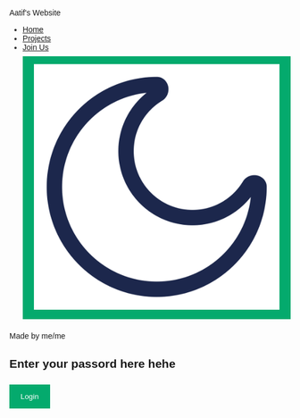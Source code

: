 <html lang="en">
<head>
    <meta charset="UTF-8">
    <meta name="viewport" content="width=device-width, initial-scale=1.0">
    <script>
        tailwind.config = {
            darkMode: 'selector',
            theme: {
                extend: {
                colors: {
                    clifford: '#da373d',
          }
        }
      }
    }
    </script>
</head>
<body class="bg-white dark:bg-slate-800 transition-colors">
    <nav class="flex justify-between bg-gradient-to-r from-indigo-500 from 10% via-sky-500 via-30% to-emerald-500">
        <span class="px-20 py-4 font-semibold text-xl text-white transform-gpu transition-transform hover:-translate-y-1">Aatif's Website</span>
        <ul class="px-28 text-[17px] py-4 flex space-x-6 justify-end font-mono">
            <a href="htme.jpg"><li class="border-2 border-slate-200 hover:border-2 hover:border-slate-800 transform-gpu transition-transform text-white hover:bg-orange-500 hover:-translate-y-1 px-4 rounded-full py-[5px]">Home</li></a>
            <a href="htme.jpg"><li class="border-2 border-slate-200 hover:border-2 hover:border-slate-800 transform-gpu transition-transform text-white hover:bg-orange-500 hover:-translate-y-1 px-4 rounded-full py-[5px]">Projects</li></a>
                    <a href="htme.jpg"><li class="border-2 border-slate-200 hover:border-2 hover:border-slate-800 transform-gpu transition-transform text-white hover:bg-orange-500 hover:-translate-y-1 px-4 rounded-full py-[5px]">Join Us</li></a>
            <button onclick="darkmode()" id = "darkmode-btn" class="transform-gpu transition-transform hover:-translate-y-1"><img class = "w-8" src="dark.svg"></button>
        </ul>
    </nav>
<head>
    <meta charset="UTF-8">
    <meta name="viewport" content="width=device-width, initial-scale=1.0">
    <title>Test 1205</title>
    <style>
        body {font-family: Arial, Helvetica, sans-serif;}
        input[type=text], input[type=password] {
            width: 100%;
            padding: 12px 20px;
            margin: 8px 0;
            display: inline-block;
            border: 1px solid #ccc;
            box-sizing: border-box;
        }
        button {
            background-color: #04AA6D;
            color: white;
            padding: 14px 20px;
            margin: 8px 0;
            border: none;
            cursor: pointer;
            width: 100%;
        }
        button:hover {opacity: 0.8;}
        .cancelbtn {
            width: auto;
            padding: 10px 18px;
            background-color: #f44336;
        }
        .modal {
            display: none;
            position: fixed;
            z-index: 1;
            left: 0;
            top: 0;
            width: 100%;
            height: 100%;
            overflow: auto;
            background-color: rgba(0,0,0,0.4);
            padding-top: 60px;
        }
        .modal-content {
            background-color: #fefefe;
            margin: 5% auto;
            border: 1px solid #888;
            width: 80%;
            padding: 20px;
        }
        .imgcontainer {
            text-align: center;
            margin: 24px 0 12px 0;
        }
        img.avatar {
            width: 40%;
            border-radius: 50%;
        }
        .close {
            position: absolute;
            right: 25px;
            top: 0;
            color: #000;
            font-size: 35px;
            font-weight: bold;
        }
        .close:hover, .close:focus {
            color: red;
            cursor: pointer;
        }
    </style>
</head>
<body>
<h9>Made by me/me </h9>
<h2>Enter your passord here hehe</h2>
<button onclick="document.getElementById('id01').style.display='block'" style="width:auto;">Login</button>

<div id="id01" class="modal">
    <div class="modal-content">
        <div class="imgcontainer">
            <span onclick="document.getElementById('id01').style.display='none'" class="close" title="Close Modal">&times;</span>
            <img src="img_avatar2.png" alt="Avatar" class="avatar">
        </div>
        <form id="loginForm" onsubmit="return redirectToSite(event)">
            <div class="container">
                <label for="uname"><b>Username</b></label>
                <input type="text" id="uname" placeholder="Enter Username" required>

                <label for="psw"><b>Password</b></label>
                <input type="password" id="psw" placeholder="Enter Password" required>

                <button type="submit">Login</button>
                <label>
                    <input type="checkbox" checked="checked" name="remember"> Remember me
                </label>
            </div>
            <div class="container" style="background-color:#f1f1f1">
                <button type="button" onclick="document.getElementById('id01').style.display='none'" class="cancelbtn">Cancel</button>
                <span class="psw">Forgot <a href="#">password?</a></span>
            </div>
        </form>
    </div>
</div>

<script>
// Close modal when clicking outside of it
window.onclick = function(event) {
    const modal = document.getElementById('id01');
    if (event.target == modal) {
        modal.style.display = "none";
    }
};

// Redirect without validation
function redirectToSite(event) {
    event.preventDefault(); // Prevent default form submission
    alert("Redirecting to the site...");
    window.location.href = "https://786promax.github.io/voie.github.io/"; // Replace with your desired URL
}
</script>

</body>
</html>
